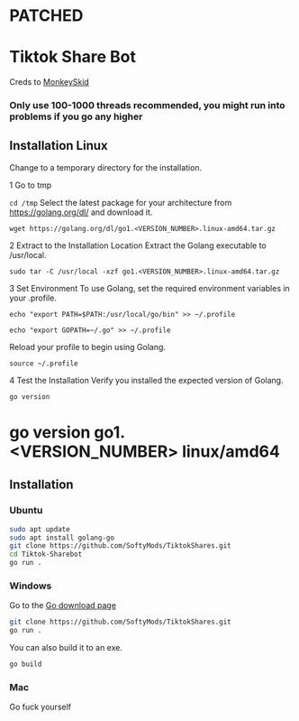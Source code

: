 # PATCHED

# Tiktok Share Bot
Creds to [MonkeySkid](https://github.com/monkeyskid)

### Only use 100-1000 threads recommended, you might run into problems if you go any higher

## Installation Linux

Change to a temporary directory for the installation.

1 Go to tmp

```cd /tmp```
Select the latest package for your architecture from https://golang.org/dl/ and download it.

```wget https://golang.org/dl/go1.<VERSION_NUMBER>.linux-amd64.tar.gz```

2 Extract to the Installation Location
Extract the Golang executable to /usr/local.

```sudo tar -C /usr/local -xzf go1.<VERSION_NUMBER>.linux-amd64.tar.gz```

3 Set Environment
To use Golang, set the required environment variables in your .profile.

```echo "export PATH=$PATH:/usr/local/go/bin" >> ~/.profile```

```echo "export GOPATH=~/.go" >> ~/.profile```

Reload your profile to begin using Golang.

```source ~/.profile```

4 Test the Installation
Verify you installed the expected version of Golang.

```go version```

# go version go1.<VERSION_NUMBER> linux/amd64


## Installation


### Ubuntu
```bash
sudo apt update
sudo apt install golang-go
git clone https://github.com/SoftyMods/TiktokShares.git
cd Tiktok-Sharebot
go run .
```


### Windows
Go to the [Go download page](https://go.dev/dl/)
```bash
git clone https://github.com/SoftyMods/TiktokShares.git
go run .
```
You can also build it to an exe.
```bash
go build
```

### Mac
Go fuck yourself
